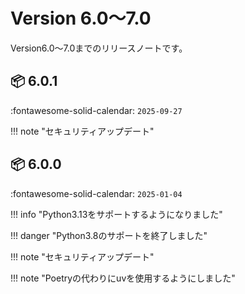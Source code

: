 Version 6.0～7.0
=================

Version6.0～7.0までのリリースノートです。

## :package: 6.0.1

:fontawesome-solid-calendar: `2025-09-27`

!!! note "セキュリティアップデート"

## :package: 6.0.0

:fontawesome-solid-calendar: `2025-01-04`

!!! info "Python3.13をサポートするようになりました"

!!! danger "Python3.8のサポートを終了しました"

!!! note "セキュリティアップデート"

!!! note "Poetryの代わりにuvを使用するようにしました"

